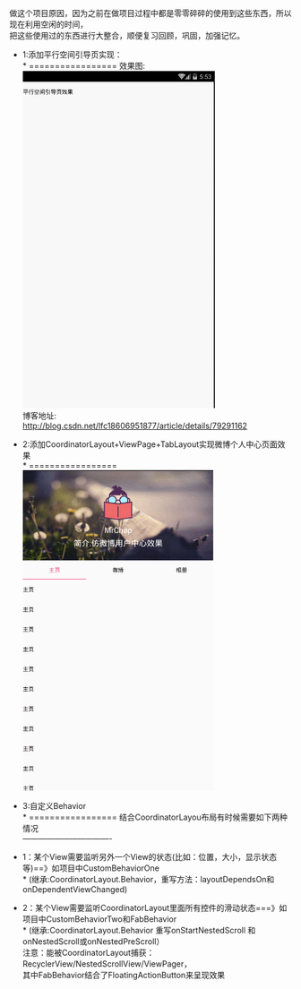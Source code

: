 做这个项目原因，因为之前在做项目过程中都是零零碎碎的使用到这些东西，所以现在利用空闲的时间，<br>
把这些使用过的东西进行大整合，顺便复习回顾，巩固，加强记忆。<br>
* 1:添加平行空间引导页实现：<br> *
=================
    效果图: <br>
    ![image](https://github.com/online2/SomeUiEffect/blob/openMaster/images/lbeguide.gif) <br>
    博客地址:<br>
    http://blog.csdn.net/lfc18606951877/article/details/79291162 <br>
* 2:添加CoordinatorLayout+ViewPage+TabLayout实现微博个人中心页面效果 <br> *
=================
    ![image](https://github.com/online2/SomeUiEffect/blob/openMaster/images/stickynav.gif)<br>
* 3:自定义Behavior <br> *
=================
    结合CoordinatorLayou布局有时候需要如下两种情况<br>
———————————-
 *   1：某个View需要监听另外一个View的状态(比如：位置，大小，显示状态等)==》如项目中CustomBehaviorOne  <br> *
    (继承:CoordinatorLayout.Behavior，重写方法：layoutDependsOn和onDependentViewChanged) <br>

 *   2：某个View需要监听CoordinatorLayout里面所有控件的滑动状态===》如项目中CustomBehaviorTwo和FabBehavior   <br> *
    (继承:CoordinatorLayout.Behavior 重写onStartNestedScroll 和onNestedScroll或onNestedPreScroll） <br>
    注意：能被CoordinatorLayout捕获：RecyclerView/NestedScrollView/ViewPager， <br>
    其中FabBehavior结合了FloatingActionButton来呈现效果 <br>
